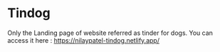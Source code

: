# Tindog

Only the Landing page of website referred as tinder for dogs.
You can access it here : https://nilaypatel-tindog.netlify.app/
